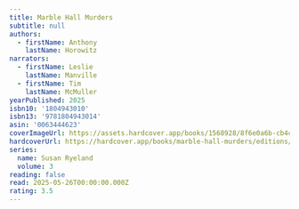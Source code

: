 ```yaml
---
title: Marble Hall Murders
subtitle: null
authors:
  - firstName: Anthony
    lastName: Horowitz
narrators:
  - firstName: Leslie
    lastName: Manville
  - firstName: Tim
    lastName: McMuller
yearPublished: 2025
isbn10: '1804943010'
isbn13: '9781804943014'
asin: '0063444623'
coverImageUrl: https://assets.hardcover.app/books/1568928/8f6e0a6b-cb4c-4af4-bba8-74f72928c8c2.jpg
hardcoverUrl: https://hardcover.app/books/marble-hall-murders/editions/32046553
series:
  name: Susan Ryeland
  volume: 3
reading: false
read: 2025-05-26T00:00:00.000Z
rating: 3.5
---
```

